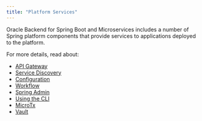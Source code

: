 ```yaml
---
title: "Platform Services"
---
```


Oracle Backend for Spring Boot and Microservices includes a number of Spring platform components that provide services to applications deployed to the platform.

For more details, read about:

   - [API Gateway](./apigw)
   - [Service Discovery](./eureka)
   - [Configuration](./config)
   - [Workflow](./conductor)
   - [Spring Admin](./spring-admin)
   - [Using the CLI](../development/cli)
   - [MicroTx](./microtx)
   - [Vault](./vault/)
